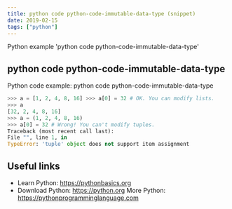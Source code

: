 ```yaml
---
title: python code python-code-immutable-data-type (snippet)
date: 2019-02-15
tags: ["python"]
---
```

Python example 'python code python-code-immutable-data-type'


## python code python-code-immutable-data-type

Python code example: python code python-code-immutable-data-type

```python
>>> a = [1, 2, 4, 8, 16] >>> a[0] = 32 # OK. You can modify lists.
>>> a
[32, 2, 4, 8, 16]
>>> a = (1, 2, 4, 8, 16)
>>> a[0] = 32 # Wrong! You can't modify tuples.
Traceback (most recent call last):
File "", line 1, in
TypeError: 'tuple' object does not support item assignment


```

## Useful links

- Learn Python: https://pythonbasics.org
- Download Python: https://python.org
More Python: https://pythonprogramminglanguage.com
